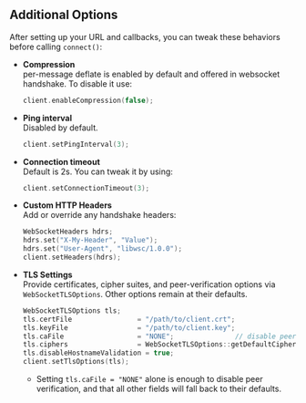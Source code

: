 ## Additional Options

After setting up your URL and callbacks, you can tweak these behaviors before calling `connect()`:

- **Compression**  
  per-message deflate is enabled by default and offered in websocket handshake. To disable it use:

  ```cpp
  client.enableCompression(false);
  ```

- **Ping interval**  
  Disabled by default.

  ```cpp
  client.setPingInterval(3);
  ```

- **Connection timeout**  
  Default is 2s. You can tweak it by using:

  ```cpp
  client.setConnectionTimeout(3);
  ```

- **Custom HTTP Headers**  
  Add or override any handshake headers:

  ```cpp
  WebSocketHeaders hdrs;
  hdrs.set("X-My-Header", "Value");
  hdrs.set("User-Agent", "libwsc/1.0.0");
  client.setHeaders(hdrs);
  ```

- **TLS Settings**  
  Provide certificates, cipher suites, and peer-verification options via `WebSocketTLSOptions`.
  Other options remain at their defaults.

  ```cpp
  WebSocketTLSOptions tls;
  tls.certFile                = "/path/to/client.crt";
  tls.keyFile                 = "/path/to/client.key";
  tls.caFile                  = "NONE";               // disable peer verification
  tls.ciphers                 = WebSocketTLSOptions::getDefaultCiphers();
  tls.disableHostnameValidation = true;
  client.setTlsOptions(tls);
  ```

  - Setting `tls.caFile = "NONE"` alone is enough to disable peer verification, and that all other fields will fall back to their defaults.